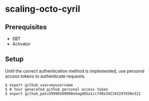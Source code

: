 # scaling-octo-cyril

## Prerequisites
* SBT
* Activator

## Setup
Until the correct authentication method is implemented, use personal access tokens to authenticate requests.
```
$ export github_user=myusername
$ # Your generated github personal access token
$ export github_pat=59996509090e5wgd65a1ccf48e342343297658e321
```